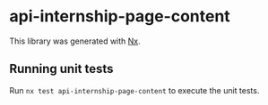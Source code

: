 # api-internship-page-content

This library was generated with [Nx](https://nx.dev).

## Running unit tests

Run `nx test api-internship-page-content` to execute the unit tests.
